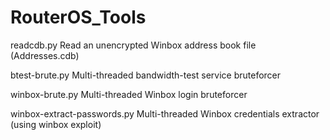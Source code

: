# RouterOS_Tools

readcdb.py			Read an unencrypted Winbox address book file (Addresses.cdb)

btest-brute.py			Multi-threaded bandwidth-test service bruteforcer

winbox-brute.py			Multi-threaded Winbox login bruteforcer

winbox-extract-passwords.py	Multi-threaded Winbox credentials extractor (using winbox exploit)

